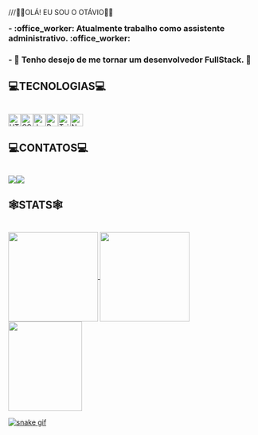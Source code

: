 ///🙋‍♂️OLÁ! EU SOU O OTÁVIO🙋‍♂️
 <h3 style="margin-top: 0px; margin-bottom: 0px">- :office_worker: Atualmente trabalho como assistente administrativo. :office_worker:</h3> 
 <h3>- 🌱 Tenho desejo de me tornar um desenvolvedor FullStack.  🌱</h3>
<h2>💻TECNOLOGIAS💻</h2>
<br />
<div style="display:flex">
          <img src="https://cdn.jsdelivr.net/gh/devicons/devicon/icons/html5/html5-plain.svg" width="25px" title="HTML"/>
          <img src="https://cdn.jsdelivr.net/gh/devicons/devicon/icons/css3/css3-plain.svg" width="25px" title="CSS"/>
          <img src="https://cdn.jsdelivr.net/gh/devicons/devicon/icons/javascript/javascript-plain.svg" width="25px" title="JavaScript"/>
          <img src="https://cdn.jsdelivr.net/gh/devicons/devicon/icons/react/react-original.svg" width="25px" title="React"/>
          <img src="https://cdn.jsdelivr.net/gh/devicons/devicon/icons/tailwindcss/tailwindcss-plain.svg" width="25px" title="TailwindCSS"/>
          <img src="https://cdn.jsdelivr.net/gh/devicons/devicon/icons/nodejs/nodejs-original.svg" width="25px" title="NodeJs"/>
            
          
</div>

<h2>💻CONTATOS💻</h2>   
<br />
<div style="display:flex">
          <a href = "mailto:contato.otaviosimoncini@gmail.com"><img src="https://img.shields.io/badge/Gmail-D14836?style=for-the-badge&logo=gmail&logoColor=white" target="_blank"></a>
          <a href="https://www.linkedin.com/in/ot%C3%A1vio-aparecido-simoncini-b7124b229/" target="_blank"><img src="https://img.shields.io/badge/-LinkedIn-%230077B5?style=for-the-badge&logo=linkedin&logoColor=white" target="_blank"></a>   
</div>

<h2>🕸️STATS🕸️</h2>
<br />
<div>
  <a href="https://github.com/otaviosmc">
  <img height="180em"   align="center" src="https://github-readme-stats.vercel.app/api?username=otaviosmc&show_icons=true&theme=shades-of-purple"/>
  <img height="180em"  align="center" src="https://github-readme-stats.vercel.app/api/top-langs/?username=OTAVIOSMC&layout=compact&langs_count=7&theme=shades-of-purple" />

  <img align="center" width="148" height="180" src="https://media1.tenor.com/images/68e8337fb4eb7e40645d832c64762a8b/tenor.gif?itemid=19443613">
   
  ![snake gif](https://github.com/otaviosmc/otaviosmc/blob/output/github-contribution-grid-snake.svg)
</div>
